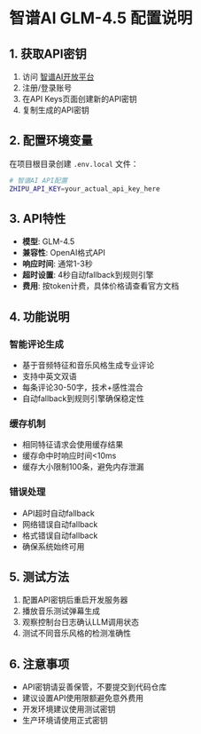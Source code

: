 # 智谱AI GLM-4.5 配置说明

## 1. 获取API密钥

1. 访问 [智谱AI开放平台](https://open.bigmodel.cn/usercenter/apikeys)
2. 注册/登录账号
3. 在API Keys页面创建新的API密钥
4. 复制生成的API密钥

## 2. 配置环境变量

在项目根目录创建 `.env.local` 文件：

```bash
# 智谱AI API配置
ZHIPU_API_KEY=your_actual_api_key_here
```

## 3. API特性

- **模型**: GLM-4.5
- **兼容性**: OpenAI格式API
- **响应时间**: 通常1-3秒
- **超时设置**: 4秒自动fallback到规则引擎
- **费用**: 按token计费，具体价格请查看官方文档

## 4. 功能说明

### 智能评论生成
- 基于音频特征和音乐风格生成专业评论
- 支持中英文双语
- 每条评论30-50字，技术+感性混合
- 自动fallback到规则引擎确保稳定性

### 缓存机制
- 相同特征请求会使用缓存结果
- 缓存命中时响应时间<10ms
- 缓存大小限制100条，避免内存泄漏

### 错误处理
- API超时自动fallback
- 网络错误自动fallback
- 格式错误自动fallback
- 确保系统始终可用

## 5. 测试方法

1. 配置API密钥后重启开发服务器
2. 播放音乐测试弹幕生成
3. 观察控制台日志确认LLM调用状态
4. 测试不同音乐风格的检测准确性

## 6. 注意事项

- API密钥请妥善保管，不要提交到代码仓库
- 建议设置API使用限额避免意外费用
- 开发环境建议使用测试密钥
- 生产环境请使用正式密钥

